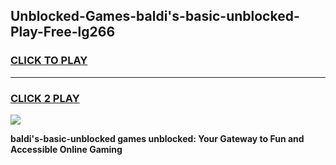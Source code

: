 
## Unblocked-Games-baldi's-basic-unblocked-Play-Free-lg266
<h3>
<a href="https://premium76.site?title=baldi's-basic-unblocked&ref=23A">CLICK TO PLAY</a></h3>
<hr>

<h3>
<a href="https://premium76.site?title=baldi's-basic-unblocked&ref=23A">CLICK 2 PLAY</a>
  
</h3>

<a href="https://premium76.site?title=baldi's-basic-unblocked&ref=23A"><img src="https://clearcache.store/games.png"></a>


**baldi's-basic-unblocked games unblocked: Your Gateway to Fun and Accessible Online Gaming**
